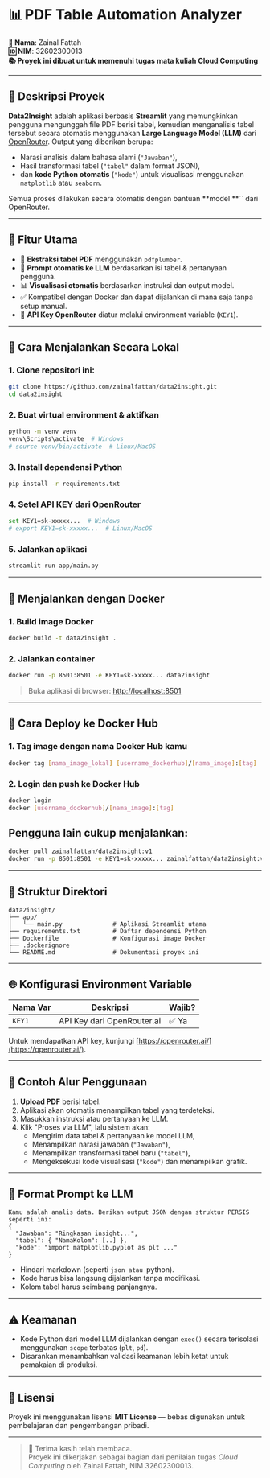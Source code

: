 # 📊 PDF Table Automation Analyzer

**👤 Nama**: Zainal Fattah\
**🆔 NIM**: 32602300013\
**📚 Proyek ini dibuat untuk memenuhi tugas mata kuliah Cloud Computing**

---

## 🦰 Deskripsi Proyek

**Data2Insight** adalah aplikasi berbasis **Streamlit** yang memungkinkan pengguna mengunggah file PDF berisi tabel, kemudian menganalisis tabel tersebut secara otomatis menggunakan **Large Language Model (LLM)** dari [OpenRouter](https://openrouter.ai). Output yang diberikan berupa:

- Narasi analisis dalam bahasa alami (`"Jawaban"`),
- Hasil transformasi tabel (`"tabel"` dalam format JSON),
- dan **kode Python otomatis** (`"kode"`) untuk visualisasi menggunakan `matplotlib` atau `seaborn`.

Semua proses dilakukan secara otomatis dengan bantuan **model **`` dari OpenRouter.

---

## 🔧 Fitur Utama

- 📄 **Ekstraksi tabel PDF** menggunakan `pdfplumber`.
- 🤖 **Prompt otomatis ke LLM** berdasarkan isi tabel & pertanyaan pengguna.
- 📊 **Visualisasi otomatis** berdasarkan instruksi dan output model.
- ✅ Kompatibel dengan Docker dan dapat dijalankan di mana saja tanpa setup manual.
- 🔐 **API Key OpenRouter** diatur melalui environment variable (`KEY1`).

---

## 🏁 Cara Menjalankan Secara Lokal

### 1. Clone repositori ini:

```bash
git clone https://github.com/zainalfattah/data2insight.git
cd data2insight
```

### 2. Buat virtual environment & aktifkan

```bash
python -m venv venv
venv\Scripts\activate  # Windows
# source venv/bin/activate  # Linux/MacOS
```

### 3. Install dependensi Python

```bash
pip install -r requirements.txt
```

### 4. Setel API KEY dari OpenRouter

```bash
set KEY1=sk-xxxxx...  # Windows
# export KEY1=sk-xxxxx...  # Linux/MacOS
```

### 5. Jalankan aplikasi

```bash
streamlit run app/main.py
```

---

## 🐳 Menjalankan dengan Docker

### 1. Build image Docker

```bash
docker build -t data2insight .
```

### 2. Jalankan container

```bash
docker run -p 8501:8501 -e KEY1=sk-xxxxx... data2insight
```

> Buka aplikasi di browser: [http://localhost:8501](http://localhost:8501)

---

## 🚀 Cara Deploy ke Docker Hub

### 1. Tag image dengan nama Docker Hub kamu

```bash
docker tag [nama_image_lokal] [username_dockerhub]/[nama_image]:[tag]
```

### 2. Login dan push ke Docker Hub

```bash
docker login
docker [username_dockerhub]/[nama_image]:[tag]
```

## Pengguna lain cukup menjalankan:

```bash
docker pull zainalfattah/data2insight:v1
docker run -p 8501:8501 -e KEY1=sk-xxxxx... zainalfattah/data2insight:v1
```

---

## 📁 Struktur Direktori

```
data2insight/
├── app/
│   └── main.py              # Aplikasi Streamlit utama
├── requirements.txt         # Daftar dependensi Python
├── Dockerfile               # Konfigurasi image Docker
├── .dockerignore
└── README.md                # Dokumentasi proyek ini
```

---

## 🌐 Konfigurasi Environment Variable

| Nama Var | Deskripsi                  | Wajib? |
| -------- | -------------------------- | ------ |
| `KEY1`   | API Key dari OpenRouter.ai | ✅ Ya   |

Untuk mendapatkan API key, kunjungi [https://openrouter.ai/](https://openrouter.ai/).

---

## 🧪 Contoh Alur Penggunaan

1. **Upload PDF** berisi tabel.
2. Aplikasi akan otomatis menampilkan tabel yang terdeteksi.
3. Masukkan instruksi atau pertanyaan ke LLM.
4. Klik "Proses via LLM", lalu sistem akan:
   - Mengirim data tabel & pertanyaan ke model LLM,
   - Menampilkan narasi jawaban (`"Jawaban"`),
   - Menampilkan transformasi tabel baru (`"tabel"`),
   - Mengeksekusi kode visualisasi (`"kode"`) dan menampilkan grafik.

---

## 🧛️ Format Prompt ke LLM

```text
Kamu adalah analis data. Berikan output JSON dengan struktur PERSIS seperti ini:
{
  "Jawaban": "Ringkasan insight...",
  "tabel": { "NamaKolom": [..] },
  "kode": "import matplotlib.pyplot as plt ..."
}
```

- Hindari markdown (seperti `json atau `python).
- Kode harus bisa langsung dijalankan tanpa modifikasi.
- Kolom tabel harus seimbang panjangnya.

---

## ⚠️ Keamanan

- Kode Python dari model LLM dijalankan dengan `exec()` secara terisolasi menggunakan `scope` terbatas (`plt`, `pd`).
- Disarankan menambahkan validasi keamanan lebih ketat untuk pemakaian di produksi.

---

## 📄 Lisensi

Proyek ini menggunakan lisensi **MIT License** — bebas digunakan untuk pembelajaran dan pengembangan pribadi.

---

> 🙏 Terima kasih telah membaca.\
> Proyek ini dikerjakan sebagai bagian dari penilaian tugas *Cloud Computing* oleh Zainal Fattah, NIM 32602300013.

